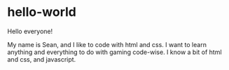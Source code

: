 # hello-world

Hello everyone!

My name is Sean, and I like to code with html and css. I want to learn anything and everything to do with gaming code-wise. 
I know a bit of html and css, and javascript.
